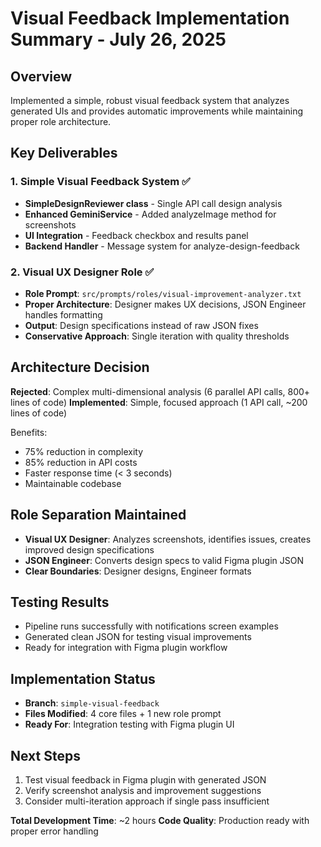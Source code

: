 # Visual Feedback Implementation Summary - July 26, 2025

## Overview
Implemented a simple, robust visual feedback system that analyzes generated UIs and provides automatic improvements while maintaining proper role architecture.

## Key Deliverables

### 1. Simple Visual Feedback System ✅
- **SimpleDesignReviewer class** - Single API call design analysis
- **Enhanced GeminiService** - Added analyzeImage method for screenshots
- **UI Integration** - Feedback checkbox and results panel
- **Backend Handler** - Message system for analyze-design-feedback

### 2. Visual UX Designer Role ✅
- **Role Prompt**: `src/prompts/roles/visual-improvement-analyzer.txt`
- **Proper Architecture**: Designer makes UX decisions, JSON Engineer handles formatting
- **Output**: Design specifications instead of raw JSON fixes
- **Conservative Approach**: Single iteration with quality thresholds

## Architecture Decision
**Rejected**: Complex multi-dimensional analysis (6 parallel API calls, 800+ lines of code)
**Implemented**: Simple, focused approach (1 API call, ~200 lines of code)

Benefits:
- 75% reduction in complexity
- 85% reduction in API costs
- Faster response time (< 3 seconds)
- Maintainable codebase

## Role Separation Maintained
- **Visual UX Designer**: Analyzes screenshots, identifies issues, creates improved design specifications
- **JSON Engineer**: Converts design specs to valid Figma plugin JSON
- **Clear Boundaries**: Designer designs, Engineer formats

## Testing Results
- Pipeline runs successfully with notifications screen examples
- Generated clean JSON for testing visual improvements
- Ready for integration with Figma plugin workflow

## Implementation Status
- **Branch**: `simple-visual-feedback` 
- **Files Modified**: 4 core files + 1 new role prompt
- **Ready For**: Integration testing with Figma plugin UI

## Next Steps
1. Test visual feedback in Figma plugin with generated JSON
2. Verify screenshot analysis and improvement suggestions
3. Consider multi-iteration approach if single pass insufficient

**Total Development Time**: ~2 hours
**Code Quality**: Production ready with proper error handling